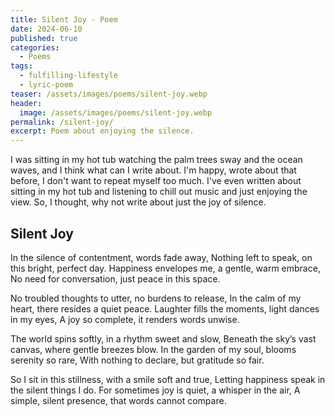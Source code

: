 ```yaml
---
title: Silent Joy - Poem
date: 2024-06-10
published: true
categories:
  - Poems
tags:
  - fulfilling-lifestyle
  - lyric-poem
teaser: /assets/images/poems/silent-joy.webp
header:
  image: /assets/images/poems/silent-joy.webp
permalink: /silent-joy/
excerpt: Poem about enjoying the silence.
---
```

I was sitting in my hot tub watching the palm trees sway and the ocean waves, and I think what can I write about. I'm happy, wrote about that before, I don't want to repeat myself too much. I've even written about sitting in my hot tub and listening to chill out music and just enjoying the view. So, I thought, why not write about just the joy of silence.

## Silent Joy

In the silence of contentment, words fade away,
Nothing left to speak, on this bright, perfect day.
Happiness envelopes me, a gentle, warm embrace,
No need for conversation, just peace in this space.

No troubled thoughts to utter, no burdens to release,
In the calm of my heart, there resides a quiet peace.
Laughter fills the moments, light dances in my eyes,
A joy so complete, it renders words unwise.

The world spins softly, in a rhythm sweet and slow,
Beneath the sky’s vast canvas, where gentle breezes blow.
In the garden of my soul, blooms serenity so rare,
With nothing to declare, but gratitude so fair.

So I sit in this stillness, with a smile soft and true,
Letting happiness speak in the silent things I do.
For sometimes joy is quiet, a whisper in the air,
A simple, silent presence, that words cannot compare.